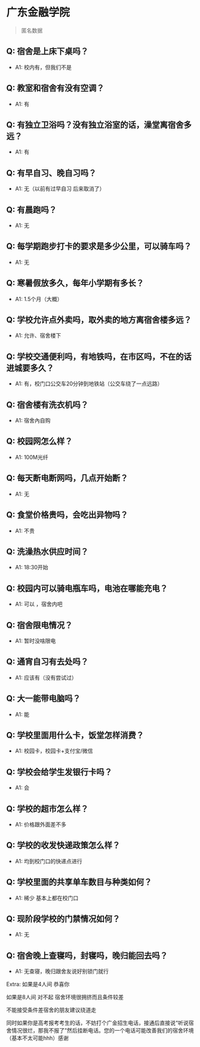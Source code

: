 # 广东金融学院

> 匿名数据

## Q: 宿舍是上床下桌吗？

- A1: 校内有，但我们不是

## Q: 教室和宿舍有没有空调？

- A1: 有

## Q: 有独立卫浴吗？没有独立浴室的话，澡堂离宿舍多远？

- A1: 有

## Q: 有早自习、晚自习吗？

- A1: 无（以前有过早自习 后来取消了）

## Q: 有晨跑吗？

- A1: 无

## Q: 每学期跑步打卡的要求是多少公里，可以骑车吗？

- A1: 无

## Q: 寒暑假放多久，每年小学期有多长？

- A1: 1.5个月（大概）

## Q: 学校允许点外卖吗，取外卖的地方离宿舍楼多远？

- A1: 允许、宿舍楼下

## Q: 学校交通便利吗，有地铁吗，在市区吗，不在的话进城要多久？

- A1: 有，校门口公交车20分钟到地铁站（公交车绕了一点远路）

## Q: 宿舍楼有洗衣机吗？

- A1: 宿舍內自购

## Q: 校园网怎么样？

- A1: 100M光纤

## Q: 每天断电断网吗，几点开始断？

- A1: 无

## Q: 食堂价格贵吗，会吃出异物吗？

- A1: 不贵

## Q: 洗澡热水供应时间？

- A1: 18:30开始

## Q: 校园内可以骑电瓶车吗，电池在哪能充电？

- A1: 可以 ，宿舍内吧

## Q: 宿舍限电情况？

- A1: 暂时没啥限电

## Q: 通宵自习有去处吗？

- A1: 应该有（没有尝试过）

## Q: 大一能带电脑吗？

- A1: 能

## Q: 学校里面用什么卡，饭堂怎样消费？

- A1: 校园卡，校园卡+支付宝/微信

## Q: 学校会给学生发银行卡吗？

- A1: 会

## Q: 学校的超市怎么样？

- A1: 价格跟外面差不多

## Q: 学校的收发快递政策怎么样？

- A1: 均到校门口的快递点进行

## Q: 学校里面的共享单车数目与种类如何？

- A1: 稀少 基本上都在校门口

## Q: 现阶段学校的门禁情况如何？

- A1: 无

## Q: 宿舍晚上查寝吗，封寝吗，晚归能回去吗？

- A1: 无查寝，晚归跟舍友说好别锁门就行

Extra: 如果是4人间 恭喜你

如果是8人间 对不起 宿舍环境很拥挤而且条件较差

不能接受条件差宿舍的朋友建议绕道走

同时如果你是高考报考考生的话，不妨打个广金招生电话，接通后直接说“听说宿舍情况很烂，那我不报了”然后挂断电话。您的一个电话可能改善我们的宿舍环境（基本不太可能hhh）感谢
